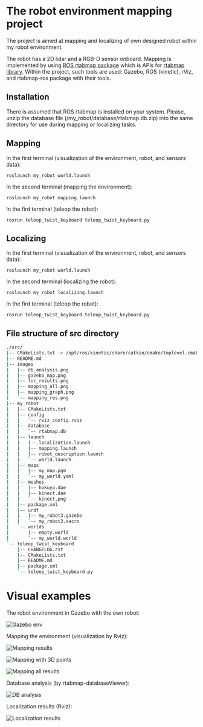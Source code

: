 # The robot environment mapping project

The project is aimed at mapping and localizing of own designed robot within my robot environment.

The robot has a 2D lidar and a RGB-D sensor onboard. Mapping is implemented by using [ROS rtabmap package](http://wiki.ros.org/rtabmap) which is APIs for [rtabmap library](http://introlab.github.io/rtabmap/). Within the project, such tools are used: Gazebo, ROS (kinetic), rViz, and rtabmap-ros package with their tools.


## Installation

There is assumed that ROS rtabmap is installed on your system.
Please, unzip the database file (/my_robot/database/rtabmap.db.zip) into the same directory for use during mapping or localizing tasks.

## Mapping

In the first terminal (visualization of the environment, robot, and sensors data):
```console
roslaunch my_robot world.launch
```

In the second terminal (mapping the environment):
```console
roslaunch my_robot mapping.launch
```

In the fird terminal (teleop the robot):
```console
rosrun teleop_twist_keyboard teleop_twist_keyboard.py
```

## Localizing

In the first terminal (visualization of the environment, robot, and sensors data):
```console
roslaunch my_robot world.launch
```

In the second terminal (localizing the robot):
```console
roslaunch my_robot localizing.launch
```

In the fird terminal (teleop the robot):
```console
rosrun teleop_twist_keyboard teleop_twist_keyboard.py
```

## File structure of src directory

```bash
./src/
|-- CMakeLists.txt -> /opt/ros/kinetic/share/catkin/cmake/toplevel.cmake
|-- README.md
|-- images
|   |-- db_analysis.png
|   |-- gazebo_map.png
|   |-- loc_results.png
|   |-- mapping_all.png
|   |-- mapping_graph.png
|   `-- mapping_res.png
|-- my_robot
|   |-- CMakeLists.txt
|   |-- config
|   |   `-- rviz_config.rviz
|   |-- database
|   |   `-- rtabmap.db
|   |-- launch
|   |   |-- localization.launch
|   |   |-- mapping.launch
|   |   |-- robot_description.launch
|   |   `-- world.launch
|   |-- maps
|   |   |-- my_map.pgm
|   |   `-- my_world.yaml
|   |-- meshes
|   |   |-- hokuyo.dae
|   |   |-- kinect.dae
|   |   `-- kinect.png
|   |-- package.xml
|   |-- urdf
|   |   |-- my_robot3.gazebo
|   |   `-- my_robot3.xacro
|   `-- worlds
|       |-- empty.world
|       `-- my_world.world
`-- teleop_twist_keyboard
    |-- CHANGELOG.rst
    |-- CMakeLists.txt
    |-- README.md
    |-- package.xml
    `-- teleop_twist_keyboard.py
```

# Visual examples

The robot environment in Gazebo with the own robot:

![Gazebo env](images/gazebo_map.png)

Mapping the environment (visualization by Rviz):

![Mapping results](images/mapping_res.png)

![Mapping with 3D points](images/mapping_graph.png)

![Mapping all results](images/mapping_all.png)

Database analysis (by rtabmap-databaseViewer):

![DB analysis](images/db_analysis.png)

Localization results (Rviz):

![Localization results](images/loc_results.png)